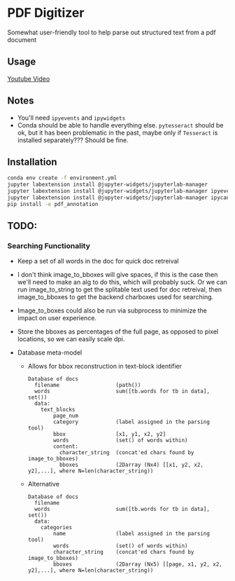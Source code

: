 # PDF Digitizer
Somewhat user-friendly tool to help parse out structured text from a pdf document

## Usage
[Youtube Video](https://www.youtube.com/watch?v=_My2JVHbknM&ab_channel=JoelS "Video Title")

## Notes
* You'll need `ipyevents` and `ipywidgets`
* Conda should be able to handle everything else. `pytesseract` should be ok, but it has been problematic in the past, maybe only if `Tesseract` is installed separately??? Should be fine.

## Installation
```bash
conda env create -f environment.yml
jupyter labextension install @jupyter-widgets/jupyterlab-manager
jupyter labextension install @jupyter-widgets/jupyterlab-manager ipyevents
jupyter labextension install @jupyter-widgets/jupyterlab-manager ipycanvas
pip install -e pdf_annotation
```


## TODO:
### Searching Functionality
* Keep a set of all words in the doc for quick doc retreival
* I don't think image_to_bboxes will give spaces, if this is the case then we'll need to make an alg to do this, which will probably suck. Or we can run image_to_string to get the splitable text used for doc retreival, then image_to_bboxes to get the backend charboxes used for searching.
* Image_to_boxes could also be run via subprocess to minimize the impact on user experience.
* Store the bboxes as percentages of the full page, as opposed to pixel locations, so we can easily scale dpi.

* Database meta-model
  * Allows for bbox reconstruction in text-block identifier
    ```
    Database of docs
      filename                  (path())
      words                     sum([tb.words for tb in data], set())
      data:
        text_blocks
            page_num
            category            (label assigned in the parsing tool)
            bbox                [x1, y1, x2, y2]
            words               (set() of words within)
            content:
              character_string  (concat'ed chars found by image_to_bboxes)
              bboxes            (2Darray (Nx4) [[x1, y2, x2, y2],...], where N=len(character_string))
    ```
  * Alternative
    ```
    Database of docs
      filename                  
      words                     sum([tb.words for tb in data], set())
      data:
        categories
            name                (label assigned in the parsing tool)
            words               (set() of words within)
            character_string    (concat'ed chars found by image_to_bboxes)
            bboxes              (2Darray (Nx5) [[page, x1, y2, x2, y2],...], where N=len(character_string))
    ```
